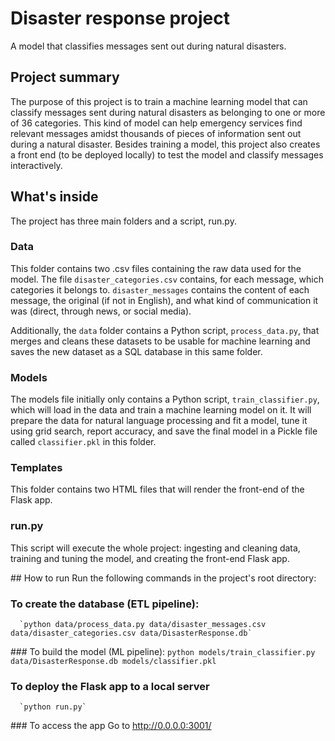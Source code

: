 # Disaster response project
A model that classifies messages sent out during natural disasters.

## Project summary
The purpose of this project is to train a machine learning model that can classify messages sent during natural disasters as belonging to one or more of 36 categories. This kind of model can help emergency services find relevant messages amidst thousands of pieces of information sent out during a natural disaster. Besides training a model, this project also creates a front end (to be deployed locally) to test the model and classify messages interactively.

## What's inside
The project has three main folders and a script, run.py.
### Data
This folder contains two .csv files containing the raw data used for the model. The file `disaster_categories.csv` contains, for each message, which categories it belongs to. `disaster_messages` contains the content of each message, the original (if not in English), and what kind of communication it was (direct, through news, or social media). 

Additionally, the `data` folder contains a Python script, `process_data.py`, that merges and cleans these datasets to be usable for machine learning and saves the new dataset as a SQL database in this same folder.

### Models
The models file initially only contains a Python script, `train_classifier.py`, which will load in the data and train a machine learning model on it. It will prepare the data for natural language processing and fit a model, tune it using grid search, report accuracy, and save the final model in a Pickle file called `classifier.pkl` in this folder.

### Templates
This folder contains two HTML files that will render the front-end of the Flask app. 

### run.py
This script will execute the whole project: ingesting and cleaning data, training and tuning the model, and creating the front-end Flask app. 

## How to run
Run the following commands in the project's root directory:
  ### To create the database (ETL pipeline):
      `python data/process_data.py data/disaster_messages.csv data/disaster_categories.csv data/DisasterResponse.db`
  ### To build the model (ML pipeline):
      `python models/train_classifier.py data/DisasterResponse.db models/classifier.pkl`
  ### To deploy the Flask app to a local server
      `python run.py`
  ### To access the app
      Go to http://0.0.0.0:3001/
